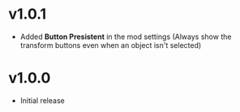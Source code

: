 # v1.0.1
- Added **Button Presistent** in the mod settings (Always show the transform buttons even when an object isn't selected)
# v1.0.0
- Initial release

